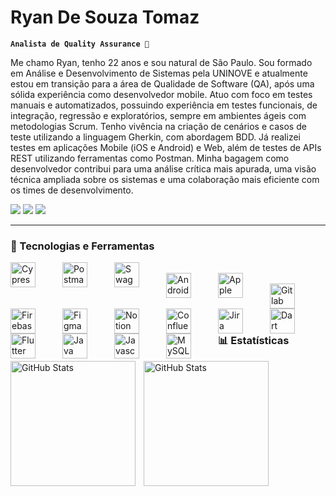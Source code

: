 # Ryan De Souza Tomaz

**`Analista de Quality Assurance 🐛`**

Me chamo Ryan, tenho 22 anos e sou natural de São Paulo. Sou formado em Análise e Desenvolvimento de Sistemas pela UNINOVE e atualmente estou em transição para a área de Qualidade de Software (QA), após uma sólida experiência como desenvolvedor mobile. Atuo com foco em testes manuais e automatizados, possuindo experiência em testes funcionais, de integração, regressão e exploratórios, sempre em ambientes ágeis com metodologias Scrum. Tenho vivência na criação de cenários e casos de teste utilizando a linguagem Gherkin, com abordagem BDD. Já realizei testes em aplicações Mobile (iOS e Android) e Web, além de testes de APIs REST utilizando ferramentas como Postman. Minha bagagem como desenvolvedor contribui para uma análise crítica mais apurada, uma visão técnica ampliada sobre os sistemas e uma colaboração mais eficiente com os times de desenvolvimento.

 <div>
  <a href="https://api.whatsapp.com/send?phone=5511942866725"><img src="https://img.shields.io/badge/WhatsApp-25D366?style=for-the-badge&logo=whatsapp&logoColor=white" target="_blank"></a>
   <a href = "mailto:ryantomaz1090@gmail.com"><img src="https://img.shields.io/badge/Gmail-D14836?style=for-the-badge&logo=gmail&logoColor=white" target="_blank"></a>
 	<a href="https://www.linkedin.com/in/ryan-souza/"><img src="https://img.shields.io/badge/LinkedIn-0077B5?style=for-the-badge&logo=linkedin&logoColor=white" target="_blank"></a>

---

### 🤖 Tecnologias e Ferramentas

<img align="left" alt="Cypress" title="Cypress" width="40px" style="padding-right: 40px;" src="https://cdn.jsdelivr.net/gh/devicons/devicon@latest/icons/cypressio/cypressio-original.svg"/>
<img align="left" alt="Postman" title="Postman" width="40px" style="padding-right: 40px;" src="https://cdn.jsdelivr.net/gh/devicons/devicon@latest/icons/postman/postman-original.svg"/>
<img align="left" alt="Swagger" title="Swagger" width="40px" style="padding-right: 40px;" src="https://cdn.jsdelivr.net/gh/devicons/devicon@latest/icons/swagger/swagger-original.svg"/>
<br>
<img align="left" alt="Android" title="Android" width="40px" style="padding-right: 40px;" src="https://cdn.jsdelivr.net/gh/devicons/devicon@latest/icons/android/android-original.svg"/>
<img align="left" alt="Apple" title="Apple" width="40px" style="padding-right: 40px;" src="https://cdn.jsdelivr.net/gh/devicons/devicon@latest/icons/apple/apple-original.svg"/>
<br>
<img align="left" alt="Gitlab" title="Gitlab" width="40px" style="padding-right: 40px;" src="https://cdn.jsdelivr.net/gh/devicons/devicon@latest/icons/gitlab/gitlab-original.svg"/>
<img align="left" alt="Firebase" title="Firebase" width="40px" style="padding-right: 40px;" src="https://cdn.jsdelivr.net/gh/devicons/devicon@latest/icons/firebase/firebase-original.svg"/>
<img align="left" alt="Figma" title="Figma" width="40px" style="padding-right: 40px;" src="https://cdn.jsdelivr.net/gh/devicons/devicon@latest/icons/figma/figma-original.svg"/>
<img align="left" alt="Notion" title="Notion" width="40px" style="padding-right: 40px;" src="https://cdn.jsdelivr.net/gh/devicons/devicon@latest/icons/notion/notion-original.svg"/>
<img align="left" alt="Confluence" title="Confluence" width="40px" style="padding-right: 40px;" src="https://cdn.jsdelivr.net/gh/devicons/devicon@latest/icons/confluence/confluence-original.svg"/>
<img align="left" alt="Jira" title="Jira" width="40px" style="padding-right: 40px;" src="https://cdn.jsdelivr.net/gh/devicons/devicon@latest/icons/jira/jira-original.svg"/>
<img align="left" alt="Dart" title="Dart" width="40px" style="padding-right: 40px;" src="https://cdn.jsdelivr.net/gh/devicons/devicon@latest/icons/dart/dart-original.svg"/>
<img align="left" alt="Flutter" title="Flutter" width="40px" style="padding-right: 40px;" src="https://cdn.jsdelivr.net/gh/devicons/devicon@latest/icons/flutter/flutter-original.svg"/>
<img align="left" alt="Java" title="Java" width="40px" style="padding-right: 40px;" src="https://cdn.jsdelivr.net/gh/devicons/devicon@latest/icons/java/java-original.svg"/>
<img align="left" alt="Javascript" title="Javascript" width="40px" style="padding-right: 40px;" src="https://cdn.jsdelivr.net/gh/devicons/devicon@latest/icons/javascript/javascript-original.svg"/>
<img align="left" alt="MySQL" title="MySQL" width="40px" style="padding-right: 40px;" src="https://cdn.jsdelivr.net/gh/devicons/devicon@latest/icons/mysql/mysql-original.svg"/>

<br/>
<br/>

### 📊 Estatísticas

  <img 
    align="left" 
    alt="GitHub Stats" 
    height="200" 
    style="padding-right: 10px;" 
    src="https://github-readme-stats.vercel.app/api?username=Ryan-STT&show_icons=true&theme=tokyonight&include_all_commits=true&locale=pt-br"
  />

<img 
      align="left" 
      alt="GitHub Stats" 
      height="200" 
      src="https://github-readme-stats.vercel.app/api/top-langs/?username=Ryan-STT&theme=tokyonight&layout=compact&custom_title=Tecnologias&langs_count=9"
  />
